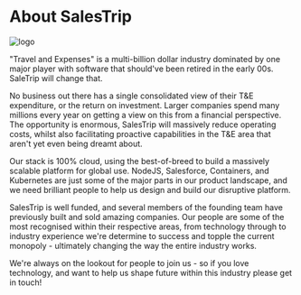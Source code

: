 # About SalesTrip
![logo](https://i.imgur.com/ssIuhQW.jpg)

"Travel and Expenses" is a multi-billion dollar industry dominated by one major player with software that should've been retired in the early 00s. SaleTrip will change that.

No business out there has a single consolidated view of their T&E expenditure, or the return on investment. Larger companies spend many millions every year on getting a view on this from a financial perspective. The opportunity is enormous, SalesTrip will massively reduce operating costs, whilst also facilitating proactive capabilities in the T&E area that aren't yet even being dreamt about.

Our stack is 100% cloud, using the best-of-breed to build a massively scalable platform for global use. NodeJS, Salesforce, Containers, and Kubernetes are just some of the major parts in our product landscape, and we need brilliant people to help us design and build our disruptive platform.

SalesTrip is well funded, and several members of the founding team have previously built and sold amazing companies. Our people are some of the most recognised within their respective areas, from technology through to industry experience we're determine to success and topple the current monopoly - ultimately changing the way the entire industry works.

We're always on the lookout for people to join us - so if you love technology, and want to help us shape future within this industry please get in touch!
